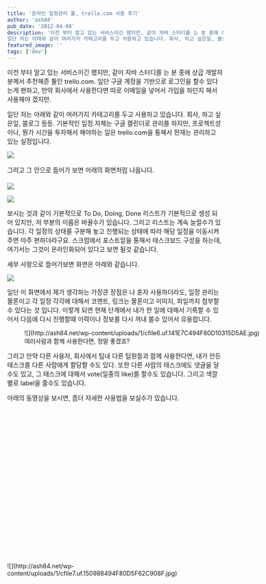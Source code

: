 ```yaml
---
title: '온라인 일정관리 툴, trello.com 사용 후기'
author: 'ash84'
pub_date: '2012-04-08'
description: '이전 부터 알고 있는 서비스이긴 했지만, 같이 자바 스터디를 는 분 중에 상급 개발자분께서 추천해준 툴인 trello.com. 일단 구글 계정을 기반으로 로그인을 할수 있다는게 편하고, 만약 회사에서 사용한다면 따로 이메일을 넣어서 가입을 하던지 해서 사용해야 겠지만. 
일단 저는 아래와 같이 여러가지 카테고리를 두고 사용하고 있습니다. 회사, 하고 싶은일, 블로그 등등. 기본적인 일정 자체는 구글 캘린'
featured_image: ''
tags: ['dev']
---
```



<span style="font-size: 11pt; ">이전 부터 알고 있는 서비스이긴 했지만, 같이 자바 스터디를 는 분 중에 상급 개발자분께서 추천해준 툴인 trello.com. 일단 구글 계정을 기반으로 로그인을 할수 있다는게 편하고, 만약 회사에서 사용한다면 따로 이메일을 넣어서 가입을 하던지 해서 사용해야 겠지만. </span>

<span style="font-size: 11pt; ">일단 저는 아래와 같이 여러가지 카테고리를 두고 사용하고 있습니다. 회사, 하고 싶은일, 블로그 등등. 기본적인 일정 자체는 구글 캘린더로 관리를 하지만, 프로젝트성이나, 뭔가 시간을 투자해서 해야하는 일은 trello.com을 통해서 현재는 관리하고 있는 실정입니다. </span>

![](http://ash84.net/wp-content/uploads/1/cfile10.uf.135505484F80C0590DE4A1.png)

<span style="font-size: 11pt; line-height: 2; ">그리고 그 안으로 들어가 보면 아래의 화면처럼 나옵니다. </span>

![](http://ash84.net/wp-content/uploads/1/cfile6.uf.111C74474F80C0790E5892.png)

![](http://ash84.net/wp-content/uploads/1/cfile7.uf.120802344F80C192101011.png)

<span style="font-size: 11pt; ">보시는 것과 같이 기본적으로 To Do, Doing, Done 리스트가 기본적으로 생성 되어 있지만, 저 부분의 이름은 바꿀수가 있습니다. 그리고 리스트는 계속 늘릴수가 있습니다. 각 일정의 상태를 구분해 놓고 진행되는 상태에 따라 해당 일정을 이동시켜주면 아주 편하더라구요. 스크럼에서 포스트잍을 통해서 태스크보드 구성을 하는데, 여기서는 그것이 온라인화되어 있다고 보면 될것 같습니다. </span>

<span style="font-size: 11pt; ">세부 사항으로 들어가보면 화면은 아래와 같습니다. </span>

![](http://ash84.net/wp-content/uploads/1/cfile6.uf.2021AC3C4F80C1AD0CB5CC.png)

<span style="font-size: 11pt; ">일단 이 화면에서 제가 생각하는 가장큰 장점은 나 혼자 사용하더라도, 일정 관리는 물론이고 각 일정 각각에 대해서 코멘트, 링크는 물론이고 이미지, 파일까지 첨부할 수 있다는 것 입니다. 이렇게 되면 현재 단계에서 내가 한 일에 대해서 기록할 수 있어서 다음에 다시 진행할때 이력이나 정보를 다시 꺼내 볼수 있어서 유용합니다. </span>

<figure class="wp-caption aligncenter" style="width: 640px">![](http://ash84.net/wp-content/uploads/1/cfile6.uf.141E7C494F80D10315D5AE.jpg)<figcaption class="wp-caption-text">여러사람과 함께 사용한다면, 정말 좋겠죠?</figcaption></figure>

<span style="font-size: 11pt; ">그리고 만약 다른 사용자, 회사에서 팀내 다른 팀원들과 함께 사용한다면, 내가 만든 태스크를 다른 사람에게 할당할 수도 있다. 또한 다른 사람의 태스크에도 댓글을 달수도 있고, 그 태스크에 대해서 vote(일종의 like)를 할수도 있습니다. 그리고 색깔별로 label을 줄수도 있습니다. </span>

<span style="font-size: 11pt; ">  
</span>

<span style="font-size: 11pt; ">아래의 동영상을 보시면, 좀더 자세한 사용법을 보실수가 있습니다. </span>

<center><span style="font-size: 11pt; ">  
</span><object style="height: 390px; width: 640px"><param name="movie" value="http://www.youtube.com/v/aaDf1RqeLfo?version=3&feature=player_detailpage"></param><param name="allowFullScreen" value="true"></param><param name="allowScriptAccess" value="always"></param><embed allowfullscreen="true" allowscriptaccess="always" height="360" src="http://www.youtube.com/v/aaDf1RqeLfo?version=3&feature=player_detailpage" type="application/x-shockwave-flash" width="640"></embed></object><span style="font-size: 11pt; ">  
</span></center>![](http://ash84.net/wp-content/uploads/1/cfile7.uf.150988494F80D5F62C908F.jpg)



